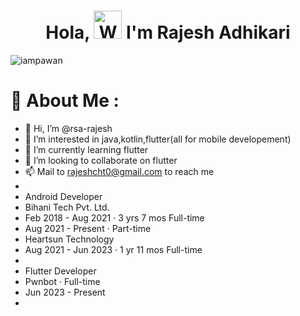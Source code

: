 <h1 align="center"> Hola, <img src="https://raw.githubusercontent.com/nixin72/nixin72/master/wave.gif" 
         alt="Waving hand animated gif"
         height="45"
         width="45" /> I'm Rajesh Adhikari</h1>

<p align="left"> <img src="https://komarev.com/ghpvc/?username=iampawan&label=Views&color=blue&style=plastic&style=for-the-badge" alt="iampawan" /> </p>


# 💫 About Me :
- 👋 Hi, I’m @rsa-rajesh
- 👀 I’m interested in java,kotlin,flutter(all for mobile developement)
- 🌱 I’m currently learning flutter
- 💞️ I’m looking to collaborate on flutter
- 📫 Mail to rajeshcht0@gmail.com to reach me
- 
-   Android Developer
-   Bihani Tech Pvt. Ltd.
-   Feb 2018 - Aug 2021 · 3 yrs 7 mos Full-time
-   Aug 2021 - Present · Part-time
-   Heartsun Technology
-   Aug 2021 - Jun 2023 · 1 yr 11 mos Full-time
-   
-   Flutter Developer
-   Pwnbot · Full-time
-   Jun 2023 - Present 
-

